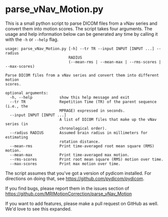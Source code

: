 # parse_vNav_Motion.py

This is a small python script to parse DICOM files from a vNav series and convert them into motion scores. The script takes four arguments.  The usage and help information below can be generated any time by calling it with the `-h` or `--help` flag.

```
usage: parse_vNav_Motion.py [-h] --tr TR --input INPUT [INPUT ...] --radius
                            RADIUS
                            (--mean-rms | --mean-max | --rms-scores | --max-scores)

Parse DICOM files from a vNav series and convert them into different motion
scores.

optional arguments:
  -h, --help            show this help message and exit
  --tr TR               Repetition Time (TR) of the parent sequence (i.e., the
                        MPRAGE) expressed in seconds.
  --input INPUT [INPUT ...]
                        A list of DICOM files that make up the vNav series (in
                        chronological order).
  --radius RADIUS       Assumed brain radius in millimeters for estimating
                        rotation distance.
  --mean-rms            Print time-averaged root mean square (RMS) motion.
  --mean-max            Print time-averaged max motion.
  --rms-scores          Print root mean square (RMS) motion over time.
  --max-scores          Print max motion over time.
```

The script assumes that you've got a version of pydicom installed. For directions on doing that, see https://github.com/pydicom/pydicom.

If you find bugs, please report them in the issues section of https://github.com/MRIMotionCorrection/parse_vNav_Motion

If you want to add features, please make a pull request on GitHub as well. We'd love to see this expanded.
